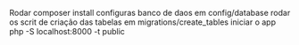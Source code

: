 Rodar composer install
configuras banco de daos em config/database
rodar os scrit de criação das tabelas em migrations/create_tables
iniciar o app php -S localhost:8000 -t public
